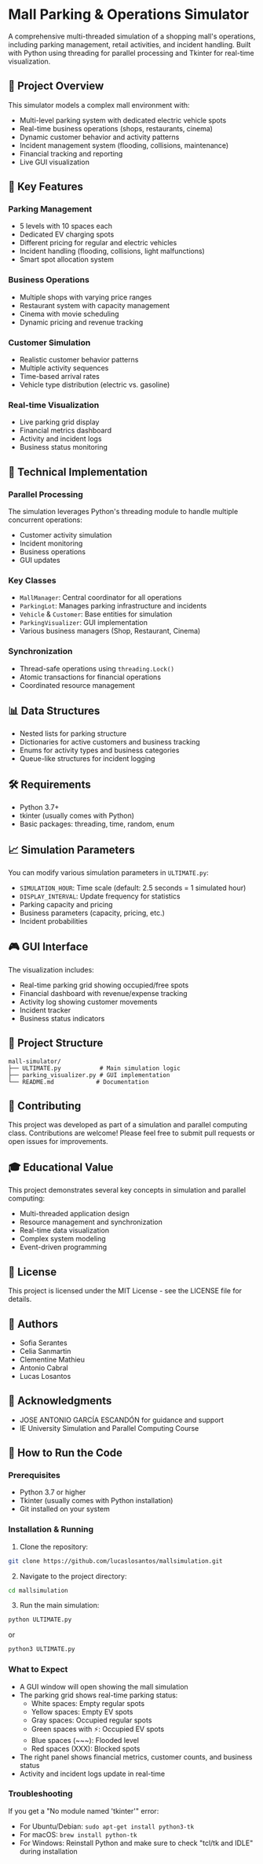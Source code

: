 # Mall Parking & Operations Simulator

A comprehensive multi-threaded simulation of a shopping mall's operations, including parking management, retail activities, and incident handling. Built with Python using threading for parallel processing and Tkinter for real-time visualization.

## 🎯 Project Overview

This simulator models a complex mall environment with:
- Multi-level parking system with dedicated electric vehicle spots
- Real-time business operations (shops, restaurants, cinema)
- Dynamic customer behavior and activity patterns
- Incident management system (flooding, collisions, maintenance)
- Financial tracking and reporting
- Live GUI visualization

## 🚀 Key Features

### Parking Management
- 5 levels with 10 spaces each
- Dedicated EV charging spots
- Different pricing for regular and electric vehicles
- Incident handling (flooding, collisions, light malfunctions)
- Smart spot allocation system

### Business Operations
- Multiple shops with varying price ranges
- Restaurant system with capacity management
- Cinema with movie scheduling
- Dynamic pricing and revenue tracking

### Customer Simulation
- Realistic customer behavior patterns
- Multiple activity sequences
- Time-based arrival rates
- Vehicle type distribution (electric vs. gasoline)

### Real-time Visualization
- Live parking grid display
- Financial metrics dashboard
- Activity and incident logs
- Business status monitoring

## 🔧 Technical Implementation

### Parallel Processing
The simulation leverages Python's threading module to handle multiple concurrent operations:
- Customer activity simulation
- Incident monitoring
- Business operations
- GUI updates

### Key Classes
- `MallManager`: Central coordinator for all operations
- `ParkingLot`: Manages parking infrastructure and incidents
- `Vehicle` & `Customer`: Base entities for simulation
- `ParkingVisualizer`: GUI implementation
- Various business managers (Shop, Restaurant, Cinema)

### Synchronization
- Thread-safe operations using `threading.Lock()`
- Atomic transactions for financial operations
- Coordinated resource management

## 📊 Data Structures
- Nested lists for parking structure
- Dictionaries for active customers and business tracking
- Enums for activity types and business categories
- Queue-like structures for incident logging

## 🛠 Requirements

- Python 3.7+
- tkinter (usually comes with Python)
- Basic packages: threading, time, random, enum

## 📈 Simulation Parameters

You can modify various simulation parameters in `ULTIMATE.py`:
- `SIMULATION_HOUR`: Time scale (default: 2.5 seconds = 1 simulated hour)
- `DISPLAY_INTERVAL`: Update frequency for statistics
- Parking capacity and pricing
- Business parameters (capacity, pricing, etc.)
- Incident probabilities

## 🎮 GUI Interface

The visualization includes:
- Real-time parking grid showing occupied/free spots
- Financial dashboard with revenue/expense tracking
- Activity log showing customer movements
- Incident tracker
- Business status indicators

## 📝 Project Structure

```
mall-simulator/
├── ULTIMATE.py           # Main simulation logic
├── parking_visualizer.py # GUI implementation
└── README.md            # Documentation
```

## 🤝 Contributing

This project was developed as part of a simulation and parallel computing class. Contributions are welcome! Please feel free to submit pull requests or open issues for improvements.

## 🎓 Educational Value

This project demonstrates several key concepts in simulation and parallel computing:
- Multi-threaded application design
- Resource management and synchronization
- Real-time data visualization
- Complex system modeling
- Event-driven programming

## 📄 License

This project is licensed under the MIT License - see the LICENSE file for details.

## 👥 Authors

- Sofia Serantes
- Celia Sanmartin
- Clementine Mathieu
- Antonio Cabral
- Lucas Losantos 

## 🙏 Acknowledgments

- JOSE ANTONIO GARCÍA ESCANDÓN for guidance and support
- IE University Simulation and Parallel Computing Course

## 🚀 How to Run the Code

### Prerequisites
- Python 3.7 or higher
- Tkinter (usually comes with Python installation)
- Git installed on your system

### Installation & Running
1. Clone the repository:
```bash
git clone https://github.com/lucaslosantos/mallsimulation.git
```

2. Navigate to the project directory:
```bash
cd mallsimulation
```

3. Run the main simulation:
```bash
python ULTIMATE.py
```
or
```bash
python3 ULTIMATE.py
```

### What to Expect
- A GUI window will open showing the mall simulation
- The parking grid shows real-time parking status:
  - White spaces: Empty regular spots
  - Yellow spaces: Empty EV spots
  - Gray spaces: Occupied regular spots
  - Green spaces with ⚡: Occupied EV spots
  - Blue spaces (~~~): Flooded level
  - Red spaces (XXX): Blocked spots
- The right panel shows financial metrics, customer counts, and business status
- Activity and incident logs update in real-time

### Troubleshooting
If you get a "No module named 'tkinter'" error:
- For Ubuntu/Debian: `sudo apt-get install python3-tk`
- For macOS: `brew install python-tk`
- For Windows: Reinstall Python and make sure to check "tcl/tk and IDLE" during installation

